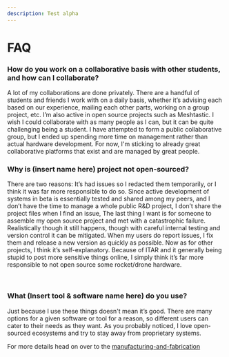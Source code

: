 ```yaml
---
description: Test alpha
---
```


# FAQ

### How do you work on a collaborative basis with other students, and how can I collaborate?

A lot of my collaborations are done privately. There are a handful of students and friends I work with on a daily basis, whether it’s advising each based on our experience, mailing each other parts, working on a group project, etc. I’m also active in open source projects such as Meshtastic. I wish I could collaborate with as many people as I can, but it can be quite challenging being a student. I have attempted to form a public collaborative group, but I ended up spending more time on management rather than actual hardware development. For now, I'm sticking to already great collaborative platforms that exist and are managed by great people.

### Why is (insert name here) project not open-sourced?

There are two reasons: It’s had issues so I redacted them temporarily, or I think it was far more responsible to do so. Since active development of systems in beta is essentially tested and shared among my peers, and I don’t have the time to manage a whole public R\&D project, I don’t share the project files when I find an issue, The last thing I want is for someone to assemble my open source project and met with a catastrophic failure. Realistically though it still happens, though with careful internal testing and version control it can be mitigated. When my users do report issues, I fix them and release a new version as quickly as possible. Now as for other projects, I think it’s self-explanatory. Because of ITAR and it generally being stupid to post more sensitive things online, I simply think it’s far more responsible to not open source some rocket/drone hardware.

​

### What (Insert tool & software name here) do you use?

Just because I use these things doesn't mean it’s good. There are many options for a given software or tool for a reason, so different users can cater to their needs as they want. As you probably noticed, I love open-sourced ecosystems and try to stay away from proprietary systems.



For more details head on over to the [manufacturing-and-fabrication](../manufacturing-and-fabrication/ "mention")&#x20;
